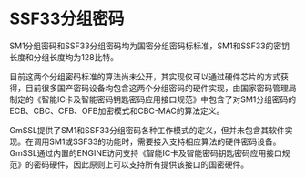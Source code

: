# SSF33分组密码

SM1分组密码和SSF33分组密码均为国密分组密码标标准，SM1和SSF33的密钥长度和分组长度均为128比特。

目前这两个分组密码标准的算法尚未公开，其实现仅可以通过硬件芯片的方式获得，目前很多国产密码设备均包含这两个分组密码的硬件实现，由国家密码管理局制定的《智能IC卡及智能密码钥匙密码应用接口规范》中包含了对SM1分组密码的ECB、CBC、CFB、OFB加密模式和CBC-MAC的算法定义。

GmSSL提供了SM1和SSF33分组密码各种工作模式的定义，但并未包含其软件实现。在调用SM1或SSF33的功能时，需要接入支持相应算法的硬件密码设备。GmSSL通过内置的ENGINE访问支持《智能IC卡及智能密码钥匙密码应用接口规范》的密码硬件，因此原则上可以支持所有提供该接口的国密硬件。
